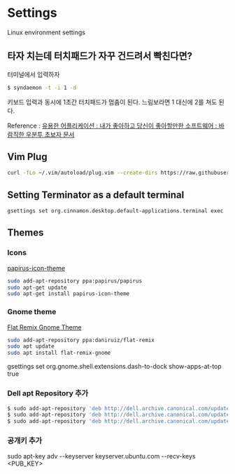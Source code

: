 # Settings
Linux environment settings


## 타자 치는데 터치패드가 자꾸 건드려서 빡친다면?

터미널에서 입력하자
```bash
$ syndaemon -t -i 1 -d
```

키보드 입력과 동시에 1초간 터치패드가 멈춤이 된다.
느림보라면 1 대신에 2를 쳐도 된다.

Reference : [유용한 어플리케이션 : 내가 좋아하고 당신이 좋아할만한 소프트웨어 : 바람직한 우분투 초보자 문서](https://wiki.ubuntu-kr.org/index.php/%EC%9C%A0%EC%9A%A9%ED%95%9C_%EC%96%B4%ED%94%8C%EB%A6%AC%EC%BC%80%EC%9D%B4%EC%85%98_:_%EB%82%B4%EA%B0%80_%EC%A2%8B%EC%95%84%ED%95%98%EA%B3%A0_%EB%8B%B9%EC%8B%A0%EC%9D%B4_%EC%A2%8B%EC%95%84%ED%95%A0%EB%A7%8C%ED%95%9C_%EC%86%8C%ED%94%84%ED%8A%B8%EC%9B%A8%EC%96%B4_:_%EB%B0%94%EB%9E%8C%EC%A7%81%ED%95%9C_%EC%9A%B0%EB%B6%84%ED%88%AC_%EC%B4%88%EB%B3%B4%EC%9E%90_%EB%AC%B8%EC%84%9C#.ED.83.80.EC.9E.90_.EC.B9.98.EB.8A.94.EB.8D.B0_.ED.84.B0.EC.B9.98.ED.8C.A8.EB.93.9C.EA.B0.80_.EC.9E.90.EA.BE.B8_.EA.B1.B4.EB.93.9C.EB.A0.A4.EC.84.9C_.EB.B9.A1.EC.B9.9C.EB.8B.A4.EB.A9.B4.3F)

## Vim Plug

```bash
curl -fLo ~/.vim/autoload/plug.vim --create-dirs https://raw.githubusercontent.com/junegunn/vim-plug/master/plug.vim
```


##  Setting Terminator as a default terminal

```bash
gsettings set org.cinnamon.desktop.default-applications.terminal exec 'terminator'
```

## Themes

### Icons

[papirus-icon-theme](https://github.com/PapirusDevelopmentTeam/papirus-icon-theme)

```bash
sudo add-apt-repository ppa:papirus/papirus
sudo apt-get update
sudo apt-get install papirus-icon-theme
```

### Gnome theme

[Flat Remix Gnome Theme](https://drasite.com/flat-remix-gnome)

```bash
sudo add-apt-repository ppa:daniruiz/flat-remix
sudo apt update
sudo apt install flat-remix-gnome
```



gsettings set org.gnome.shell.extensions.dash-to-dock show-apps-at-top true


### Dell apt Repository 추가
```bash
$ sudo add-apt-repository 'deb http://dell.archive.canonical.com/updates bionic-dell public'
$ sudo add-apt-repository 'deb http://dell.archive.canonical.com/updates bionic-dell-service public'
$ sudo add-apt-repository 'deb http://dell.archive.canonical.com/updates bionic-oem public'
```

### 공개키 추가
sudo apt-key adv --keyserver keyserver.ubuntu.com --recv-keys <PUB_KEY>


